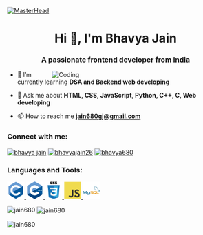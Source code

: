 [![MasterHead](https://trisya.com/myimg/child/Website%20Design.gif)](https://jain680.github.i)
<h1 align="center">Hi 👋, I'm Bhavya Jain</h1>
<h3 align="center">A passionate frontend developer from India</h3>
<img align="right" alt="Coding" width="400" src="https://i.pinimg.com/originals/e7/26/c7/e726c74ac081eed50feee1433d12c998.gif">

- 🌱 I’m currently learning **DSA and Backend web developing**

- 💬 Ask me about **HTML, CSS, JavaScript, Python, C++, C, Web developing**

- 📫 How to reach me **jain680gj@gmail.com**

<h3 align="left">Connect with me:</h3>
<p align="left">
<a href="https://linkedin.com/in/bhavya jain" target="blank"><img align="center" src="https://raw.githubusercontent.com/rahuldkjain/github-profile-readme-generator/master/src/images/icons/Social/linked-in-alt.svg" alt="bhavya jain" height="30" width="40" /></a>
<a href="https://www.codechef.com/users/bhavyajain26" target="blank"><img align="center" src="https://cdn.jsdelivr.net/npm/simple-icons@3.1.0/icons/codechef.svg" alt="bhavyajain26" height="30" width="40" /></a>
<a href="https://www.leetcode.com/bhavya680" target="blank"><img align="center" src="https://raw.githubusercontent.com/rahuldkjain/github-profile-readme-generator/master/src/images/icons/Social/leet-code.svg" alt="bhavya680" height="30" width="40" /></a>
</p>

<h3 align="left">Languages and Tools:</h3>
<p align="left"> <a href="https://www.cprogramming.com/" target="_blank" rel="noreferrer"> <img src="https://raw.githubusercontent.com/devicons/devicon/master/icons/c/c-original.svg" alt="c" width="40" height="40"/> </a> <a href="https://www.w3schools.com/cpp/" target="_blank" rel="noreferrer"> <img src="https://raw.githubusercontent.com/devicons/devicon/master/icons/cplusplus/cplusplus-original.svg" alt="cplusplus" width="40" height="40"/> </a> <a href="https://www.w3schools.com/css/" target="_blank" rel="noreferrer"> <img src="https://raw.githubusercontent.com/devicons/devicon/master/icons/css3/css3-original-wordmark.svg" alt="css3" width="40" height="40"/> </a> <a href="https://developer.mozilla.org/en-US/docs/Web/JavaScript" target="_blank" rel="noreferrer"> <img src="https://raw.githubusercontent.com/devicons/devicon/master/icons/javascript/javascript-original.svg" alt="javascript" width="40" height="40"/> </a> <a href="https://www.mysql.com/" target="_blank" rel="noreferrer"> <img src="https://raw.githubusercontent.com/devicons/devicon/master/icons/mysql/mysql-original-wordmark.svg" alt="mysql" width="40" height="40"/> </a> </p>

<p><img align="left" src="https://github-readme-stats.vercel.app/api/top-langs?username=jain680&show_icons=true&locale=en&layout=compact" alt="jain680" /></p>

<p>&nbsp;<img align="center" src="https://github-readme-stats.vercel.app/api?username=jain680&show_icons=true&locale=en" alt="jain680" /></p>

<p><img align="center" src="https://github-readme-streak-stats.herokuapp.com/?user=jain680&" alt="jain680" /></p>
